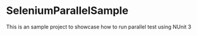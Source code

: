 # SeleniumParallelSample
This is an sample project to showcase how to run parallel test using NUnit 3
